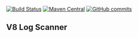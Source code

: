 [![Build Status](https://travis-ci.org/ripreal/V8LogScanner.svg?branch=master)](https://travis-ci.org/ripreal/V8LogScanner)
[![Maven Central](https://img.shields.io/maven-central/v/org.apache.maven/apache-maven.svg)]()
[![GitHub commits](https://img.shields.io/github/commits-since/SubtitleEdit/subtitleedit/3.4.7.svg)]()
## V8 Log Scanner 
